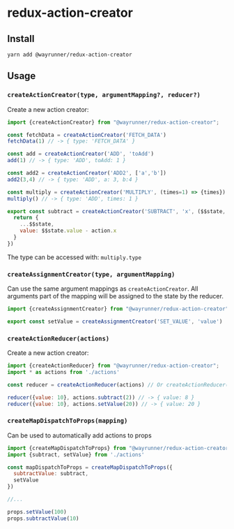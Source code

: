 # redux-action-creator

## Install
```
yarn add @wayrunner/redux-action-creator
```

## Usage

### ```createActionCreator(type, argumentMapping?, reducer?)```
Create a new action creator:
```js
import {createActionCreator} from "@wayrunner/redux-action-creator";

const fetchData = createActionCreator('FETCH_DATA')
fetchData(1) // -> { type: 'FETCH_DATA' }

const add = createActionCreator('ADD', 'toAdd')
add(1) // -> { type: 'ADD', toAdd: 1 }

const add2 = createActionCreator('ADD2', ['a','b'])
add2(3,4) // -> { type: 'ADD', a: 3, b:4 }

const multiply = createActionCreator('MULTIPLY', (times=1) => {times})
multiply() // -> { type: 'ADD', times: 1 }

export const subtract = createActionCreator('SUBTRACT', 'x', ($$state, action) => {
  return {
    ...$$state,
    value: $$state.value - action.x
  }
})
```
The type can be accessed with: ```multiply.type```

### ```createAssignmentCreator(type, argumentMapping)```

Can use the same argument mappings as ```createActionCreator```. All arguments part of the mapping will be assigned to the state by the reducer.
```js
import {createAssignmentCreator} from "@wayrunner/redux-action-creator";

export const setValue = createAssignmentCreator('SET_VALUE', 'value')
```

### ```createActionReducer(actions)```
Create a new action creator:
```js
import {createActionReducer} from "@wayrunner/redux-action-creator";
import * as actions from './actions'

const reducer = createActionReducer(actions) // Or createActionReducer([actions.setValue, actions.subtract])

reducer({value: 10}, actions.subtract(2)) // -> { value: 8 }
reducer({value: 10}, actions.setValue(20)) // -> { value: 20 }
```

### ```createMapDispatchToProps(mapping)```
Can be used to automatically add actions to props

```js
import {createMapDispatchToProps} from "@wayrunner/redux-action-creator";
import {subtract, setValue} from './actions'

const mapDispatchToProps = createMapDispatchToProps({
  subtractValue: subtract,
  setValue
})

//...

props.setValue(100)
props.subtractValue(10)
```